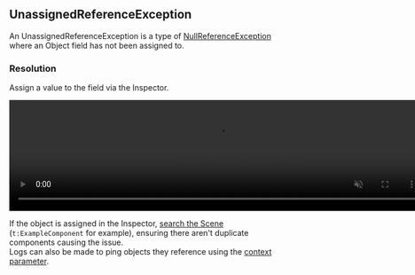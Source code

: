 ## UnassignedReferenceException

An UnassignedReferenceException is a type of [NullReferenceException](NullReferenceException.md) where an Object field has not been assigned to.  

### Resolution
Assign a value to the field via the Inspector.  

<video width="750" height="200" autoplay loop muted controls><source type="video/webm" src="https://unity.huh.how/Video/inspector-references.webm"></video>

If the object is assigned in the Inspector, [search the Scene](../../../Interface/Scene%20View/Searching.md) (`t:ExampleComponent` for example), ensuring there aren't duplicate components causing the issue.  
Logs can also be made to ping objects they reference using the [context parameter](../../Debugging/Logging/How-to.md).